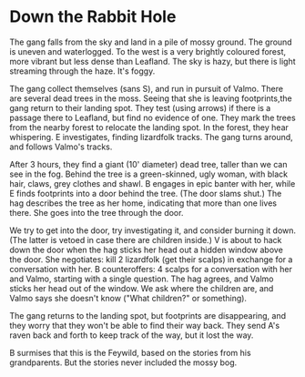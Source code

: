# Down the Rabbit Hole

The gang falls from the sky and land in a pile of mossy ground.
The ground is uneven and waterlogged.
To the west is a very brightly coloured forest, more vibrant but less dense than Leafland.
The sky is hazy, but there is light streaming through the haze.
It's foggy.

The gang collect themselves (sans S), and run in pursuit of Valmo.
There are several dead trees in the moss.
Seeing that she is leaving footprints,the gang return to their landing spot.
They test (using arrows) if there is a passage there to Leafland, but find no evidence of one.
They mark the trees from the nearby forest to relocate the landing spot.
In the forest, they hear whispering.
E investigates, finding lizardfolk tracks.
The gang turns around, and follows Valmo's tracks.

After 3 hours, they find a giant (10' diameter) dead tree, taller than we can see in the fog.
Behind the tree is a green-skinned, ugly woman, with black hair, claws, grey clothes and shawl.
B engages in epic banter with her, while E finds footprints into a door behind the tree.
(The door slams shut.)
The hag describes the tree as her home, indicating that more than one lives there.
She goes into the tree through the door.

We try to get into the door, try investigating it, and consider burning it down.
(The latter is vetoed in case there are children inside.)
V is about to hack down the door when the hag sticks her head out a hidden window above the door.
She negotiates: kill 2 lizardfolk (get their scalps) in exchange for a conversation with her.
B counteroffers: 4 scalps for a conversation with her and Valmo, starting with a single question.
The hag agrees, and Valmo sticks her head out of the window.
We ask where the children are, and Valmo says she doesn't know ("What children?" or something).

The gang returns to the landing spot, but footprints are disappearing,
and they worry that they won't be able to find their way back.
They send A's raven back and forth to keep track of the way, but it lost the way.

B surmises that this is the Feywild, based on the stories from his grandparents.
But the stories never included the mossy bog.
